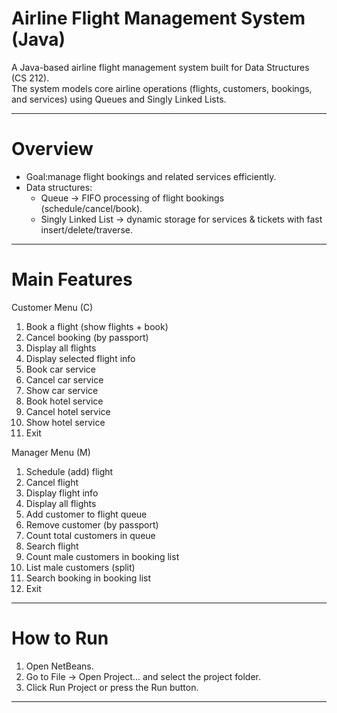 # Airline Flight Management System (Java)
A Java-based airline flight management system built for Data Structures (CS 212).  
The system models core airline operations (flights, customers, bookings, and services) using Queues and Singly Linked Lists.

--- 

# Overview
- Goal:manage flight bookings and related services efficiently.
- Data structures:
  - Queue → FIFO processing of flight bookings (schedule/cancel/book).  
  - Singly Linked List → dynamic storage for services & tickets with fast insert/delete/traverse.
--- 

#  Main Features
Customer Menu (C)
1. Book a flight (show flights + book)  
2. Cancel booking (by passport)  
3. Display all flights  
4. Display selected flight info  
5. Book car service  
6. Cancel car service  
7. Show car service  
8. Book hotel service  
9. Cancel hotel service  
10. Show hotel service  
11. Exit 

 Manager Menu (M)
1. Schedule (add) flight  
2. Cancel flight  
3. Display flight info  
4. Display all flights  
5. Add customer to flight queue  
6. Remove customer (by passport)  
7. Count total customers in queue  
8. Search flight  
9. Count male customers in booking list  
10. List male customers (split)  
11. Search booking in booking list  
12. Exit

--- 

# How to Run
1. Open NetBeans.  
2. Go to File → Open Project... and select the project folder.  
3. Click Run Project or press the Run button.

--- 
